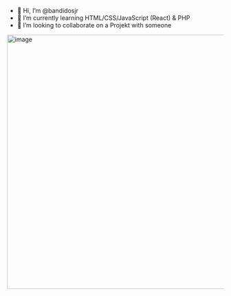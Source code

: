 - 👋 Hi, I’m @bandidosjr
- 🌱 I’m currently learning HTML/CSS/JavaScript (React) & PHP
- 🚀 I’m looking to collaborate on a Projekt with someone

<img width="592" alt="image" src="https://user-images.githubusercontent.com/43106289/180873408-ffeae400-9852-4d33-b4ee-a03feda45582.png">


<!---
bandidosjr/bandidosjr is a ✨ special ✨ repository because its `README.md` (this file) appears on your GitHub profile.
You can click the Preview link to take a look at your changes.
--->

